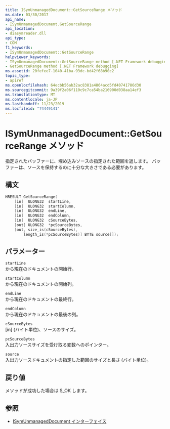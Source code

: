 ```yaml
---
title: ISymUnmanagedDocument::GetSourceRange メソッド
ms.date: 03/30/2017
api_name:
- ISymUnmanagedDocument.GetSourceRange
api_location:
- diasymreader.dll
api_type:
- COM
f1_keywords:
- ISymUnmanagedDocument::GetSourceRange
helpviewer_keywords:
- ISymUnmanagedDocument::GetSourceRange method [.NET Framework debugging]
- GetSourceRange method [.NET Framework debugging]
ms.assetid: 20fefee7-1040-41ba-93dc-bd42f68b90c2
topic_type:
- apiref
ms.openlocfilehash: 64ecbb56ab32ac8381a4864acd5fd40741786d30
ms.sourcegitcommit: 9a39f2a06f110c9c7ca54ba216900d038aa14ef3
ms.translationtype: MT
ms.contentlocale: ja-JP
ms.lasthandoff: 11/23/2019
ms.locfileid: "74449141"
---
```

# <a name="isymunmanageddocumentgetsourcerange-method"></a>ISymUnmanagedDocument::GetSourceRange メソッド
指定されたバッファーに、埋め込みソースの指定された範囲を返します。 バッファーは、ソースを保持するのに十分な大きさである必要があります。  
  
## <a name="syntax"></a>構文  
  
```cpp  
HRESULT GetSourceRange(  
    [in]  ULONG32  startLine,  
    [in]  ULONG32  startColumn,  
    [in]  ULONG32  endLine,  
    [in]  ULONG32  endColumn,  
    [in]  ULONG32  cSourceBytes,  
    [out] ULONG32  *pcSourceBytes,  
    [out, size_is(cSourceBytes),  
        length_is(*pcSourceBytes)] BYTE source[]);  
```  
  
## <a name="parameters"></a>パラメーター  
 `startLine`  
 から現在のドキュメントの開始行。  
  
 `startColumn`  
 から現在のドキュメントの開始列。  
  
 `endLine`  
 から現在のドキュメントの最終行。  
  
 `endColumn`  
 から現在のドキュメントの最後の列。  
  
 `cSourceBytes`  
 [in] \(バイト単位)、ソースのサイズ。  
  
 `pcSourceBytes`  
 入出力ソースサイズを受け取る変数へのポインター。  
  
 `source`  
 入出力ソースドキュメントの指定した範囲のサイズと長さ (バイト単位)。  
  
## <a name="return-value"></a>戻り値  
 メソッドが成功した場合は S_OK します。  
  
## <a name="see-also"></a>参照

- [ISymUnmanagedDocument インターフェイス](../../../../docs/framework/unmanaged-api/diagnostics/isymunmanageddocument-interface.md)
